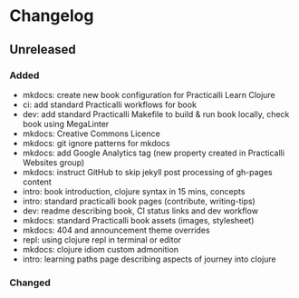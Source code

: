 # Changelog

## Unreleased

### Added

- mkdocs: create new book configuration for Practicalli Learn Clojure
- ci: add standard Practicalli workflows for book
- dev: add standard Practicalli Makefile to build & run book locally, check book using MegaLinter
- mkdocs: Creative Commons Licence
- mkdocs: git ignore patterns for mkdocs
- mkdocs: add Google Analytics tag (new property created in Practicalli Websites group)
- mkdocs: instruct GitHub to skip jekyll post processing of gh-pages content
- intro: book introduction, clojure syntax in 15 mins, concepts
- intro: standard practicalli book pages (contribute, writing-tips)
- dev: readme describing book, CI status links and dev workflow
- mkdocs: standard Practicalli book assets (images, stylesheet)
- mkdocs: 404 and announcement theme overrides
- repl: using clojure repl in terminal or editor
- mkdocs: clojure idiom custom admonition
- intro: learning paths page describing aspects of journey into clojure

### Changed
